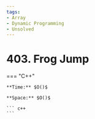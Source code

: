 ```yaml
---
tags:
- Array
- Dynamic Programming
- Unsolved
---
```



# 403. Frog Jump

=== "C++"

    **Time:** $O()$

    **Space:** $O()$

    ``` c++
    ```